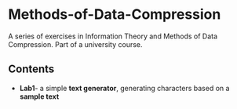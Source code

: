 # Methods-of-Data-Compression
A series of exercises in Information Theory and Methods of Data Compression. Part of a university course.
## Contents
* **Lab1**- a simple **text generator**, generating characters based on a **sample text**
